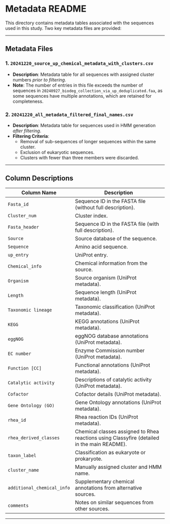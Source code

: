 # Metadata README

This directory contains metadata tables associated with the sequences used in this study. Two key metadata files are provided:

---

## Metadata Files

### 1. `20241220_source_up_chemical_metadata_with_clusters.csv`
- **Description**: Metadata table for all sequences with assigned cluster numbers *prior to filtering*.  
- **Note**: The number of entries in this file exceeds the number of sequences in `20240927_biodeg_collection_via_up_deduplicated.faa`, as some sequences have multiple annotations, which are retained for completeness.

### 2. `20241220_all_metadata_filtered_final_names.csv`
- **Description**: Metadata table for sequences used in HMM generation *after filtering*.  
- **Filtering Criteria**:  
  - Removal of sub-sequences of longer sequences within the same cluster.  
  - Exclusion of eukaryotic sequences.  
  - Clusters with fewer than three members were discarded.

---

## Column Descriptions

| **Column Name**            | **Description**                                                                                                         |
|-----------------------------|-------------------------------------------------------------------------------------------------------------------------|
| `Fasta_id`                 | Sequence ID in the FASTA file (without full description).                                                               |
| `Cluster_num`              | Cluster index.                                                                                                         |
| `Fasta_header`             | Sequence ID in the FASTA file (with full description).                                                                 |
| `Source`                   | Source database of the sequence.                                                                                       |
| `Sequence`                 | Amino acid sequence.                                                                                                   |
| `up_entry`                 | UniProt entry.                                                                                                        |
| `Chemical_info`            | Chemical information from the source.                                                                                 |
| `Organism`                 | Source organism (UniProt metadata).                                                                                    |
| `Length`                   | Sequence length (UniProt metadata).                                                                                    |
| `Taxonomic lineage`        | Taxonomic classification (UniProt metadata).                                                                           |
| `KEGG`                     | KEGG annotations (UniProt metadata).                                                                                   |
| `eggNOG`                   | eggNOG database annotations (UniProt metadata).                                                                        |
| `EC number`                | Enzyme Commission number (UniProt metadata).                                                                           |
| `Function [CC]`            | Functional annotations (UniProt metadata).                                                                             |
| `Catalytic activity`       | Descriptions of catalytic activity (UniProt metadata).                                                                 |
| `Cofactor`                 | Cofactor details (UniProt metadata).                                                                                   |
| `Gene Ontology (GO)`       | Gene Ontology annotations (UniProt metadata).                                                                          |
| `rhea_id`                  | Rhea reaction IDs (UniProt metadata).                                                                                   |
| `rhea_derived_classes`     | Chemical classes assigned to Rhea reactions using Classyfire (detailed in the main README).                            |
| `taxon_label`              | Classification as eukaryote or prokaryote.                                                                             |
| `cluster_name`             | Manually assigned cluster and HMM name.                                                                                |
| `additional_chemical_info` | Supplementary chemical annotations from alternative sources.                                                           |
| `comments`                 | Notes on similar sequences from other sources.                                                                         |

---
